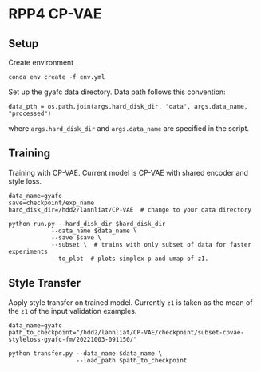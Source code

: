 # RPP4 CP-VAE

## Setup
Create environment

```
conda env create -f env.yml
```

Set up the gyafc data directory. Data path follows this convention:

```
data_pth = os.path.join(args.hard_disk_dir, "data", args.data_name, "processed")
```

where `args.hard_disk_dir` and `args.data_name` are specified in the script.

## Training
Training with CP-VAE. Current model is CP-VAE with shared encoder and style loss.

```
data_name=gyafc
save=checkpoint/exp_name
hard_disk_dir=/hdd2/lannliat/CP-VAE  # change to your data directory

python run.py --hard_disk_dir $hard_disk_dir
            --data_name $data_name \
            --save $save \
            --subset \  # trains with only subset of data for faster experiments
            --to_plot  # plots simplex p and umap of z1.
```

## Style Transfer
Apply style transfer on trained model. Currently `z1` is taken as the mean of the `z1` of the input validation examples.

```
data_name=gyafc
path_to_checkpoint="/hdd2/lannliat/CP-VAE/checkpoint/subset-cpvae-styleloss-gyafc-fm/20221003-091150/"

python transfer.py --data_name $data_name \
                   --load_path $path_to_checkpoint
```